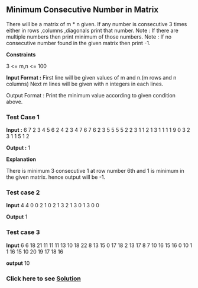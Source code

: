 ## Minimum Consecutive Number in Matrix

There will be a matrix of m * n given.
If any number is consecutive 3 times either in rows ,columns ,diagonals print that number.
Note : If there are multiple numbers then print minimum of those numbers.
Note : If no consecutive number found in the given matrix then print -1.

**Constraints**

3 <= m,n <= 100

**Input Format :**
First line will be given values of m and n.(m rows and n columns)
Next m lines will be given with n integers in each lines.

Output Format : Print the minimum value according to given condition above.

### Test Case 1

**Input :**
6 7
2 3 4 5 6 2 4
2 3 4 7 6 7 6
2 3 5 5 5 5 2
2 3 1 1 2 1 3
1 1 1 1 9 0 3
2 3 1 1 5 1 2

**Output :** 1

**Explanation**

There is minimum 3 consecutive 1 at row number 6th and 1 is minimum in the given matrix.
hence output will be -1.

### Test case 2 

**Input**
4 4
0 0 2 1
0 2 1 3
2 1 3 0
1 3 0 0

**Output**
1

### Test case 3
**Input**
6 6 
18 21 11 11 11 13
10 18 22 8 13 15
0 17 18 2 13 17
8 7 10 16 15 16
0 10 1 1 16 15
10 20 19 17 18 16

**output**
10

### Click here to see [Solution](./Solutions/MinimumConsecutiveNumberinMatrix.java)